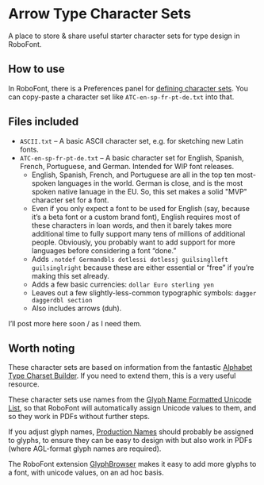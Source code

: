 # Arrow Type Character Sets

A place to store & share useful starter character sets for type design in RoboFont.

## How to use

In RoboFont, there is a Preferences panel for [defining character sets](https://robofont.com/documentation/how-tos/defining-character-sets/). You can copy-paste a character set like `ATC-en-sp-fr-pt-de.txt` into that.

## Files included

- `ASCII.txt` – A basic ASCII character set, e.g. for sketching new Latin fonts.
- `ATC-en-sp-fr-pt-de.txt` – A basic character set for English, Spanish, French, Portuguese, and German. Intended for WIP font releases.
  - English, Spanish, French, and Portuguese are all in the top ten most-spoken languages in the world. German is close, and is the most spoken native lanuage in the EU. So, this set makes a solid "MVP" character set for a font. 
  - Even if you only expect a font to be used for English (say, because it’s a beta font or a custom brand font), English requires most of these characters in loan words, and then it barely takes more additional time to fully support many tens of millions of additional people. Obviously, you probably want to add support for more languages before considering a font “done.”
  - Adds `.notdef Germandbls dotlessi dotlessj guilsinglleft guilsinglright` because these are either essential or “free” if you’re making this set already.
  - Adds a few basic currencies: `dollar Euro sterling yen`
  - Leaves out a few slightly-less-common typographic symbols: `dagger daggerdbl section`
  - Also includes arrows (duh).

I’ll post more here soon / as I need them.

## Worth noting

These character sets are based on information from the fantastic [Alphabet Type Charset Builder](https://www.alphabet-type.com/tools/charset-builder/). If you need to extend them, this is a very useful resource.

These character sets use names from the [Glyph Name Formatted Unicode List](https://github.com/LettError/glyphNameFormatter), so that RoboFont will automatically assign Unicode values to them, and so they work in PDFs without further steps.

If you adjust glyph names, [Production Names](https://robofont.com/documentation/how-tos/using-production-names/) should probably be assigned to glyphs, to ensure they can be easy to design with but also work in PDFs (where AGL-format glyph names are required).

The RoboFont extension [GlyphBrowser](https://github.com/LettError/glyphBrowser) makes it easy to add more glyphs to a font, with unicode values, on an ad hoc basis.
